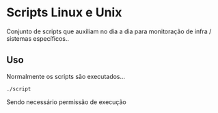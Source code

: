 # Scripts Linux e Unix

Conjunto de scripts que auxiliam no dia a dia para monitoração de infra / sistemas específicos..

## Uso

Normalmente os scripts são executados...

```bash
./script
```
Sendo necessário permissão de execução


